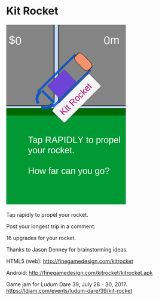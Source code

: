 # Kit Rocket

![screenshot\_0.png](screenshot_0.png)

Tap rapidly to propel your rocket.

Post your longest trip in a comment.

16 upgrades for your rocket.

Thanks to Jason Denney for brainstorming ideas.

HTML5 (web): <http://finegamedesign.com/kitrocket>

Android: <http://finegamedesign.com/kitrocket/kitrocket.apk>

Game jam for Ludum Dare 39, July 28 - 30, 2017.
<https://ldjam.com/events/ludum-dare/39/kit-rocket>

